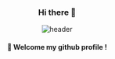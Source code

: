 <div align="center"> 

### Hi there 👋
![header](https://capsule-render.vercel.app/api?type=cylinder&text=glueglue12&fontColor=ffffff&animation=fadeIn)
  
####  :wave: Welcome my github profile !

</div>
